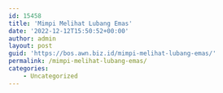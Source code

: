 ```yaml
---
id: 15458
title: 'Mimpi Melihat Lubang Emas'
date: '2022-12-12T15:50:52+00:00'
author: admin
layout: post
guid: 'https://bos.awn.biz.id/mimpi-melihat-lubang-emas/'
permalink: /mimpi-melihat-lubang-emas/
categories:
    - Uncategorized
---
```


